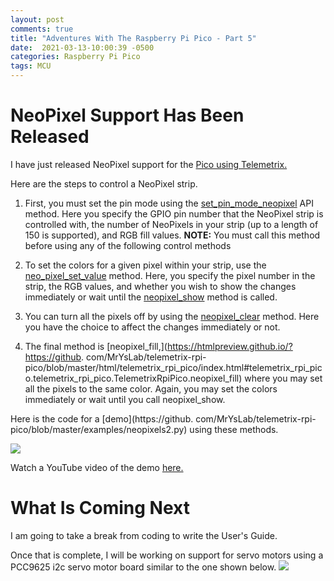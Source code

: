 ```yaml
---
layout: post
comments: true
title: "Adventures With The Raspberry Pi Pico - Part 5"
date:  2021-03-13-10:00:39 -0500
categories: Raspberry Pi Pico
tags: MCU
---
```


# NeoPixel Support Has Been Released

I have just released NeoPixel support for the 
[Pico using Telemetrix.](https://github.com/MrYsLab/telemetrix-rpi-pico) 

Here are the steps to control a NeoPixel strip.

1. First, you must set the pin mode using the
[set_pin_mode_neopixel](https://htmlpreview.github.io/?https://github.com/MrYsLab/telemetrix-rpi-pico/blob/master/html/telemetrix_rpi_pico/index.html#telemetrix_rpi_pico.telemetrix_rpi_pico.TelemetrixRpiPico.set_pin_mode_neopixel)
API method. Here you specify the GPIO pin number that the NeoPixel strip is 
   controlled with, the number of NeoPixels in your strip (up to a length of 150 is 
   supported), and RGB fill values.
   __NOTE:__ You must call this method before using any 
   of the following control methods
   
2. To set the colors for a given pixel within your strip, use the 
[neo_pixel_set_value](https://htmlpreview.github.io/?https://github.com/MrYsLab/telemetrix-rpi-pico/blob/master/html/telemetrix_rpi_pico/index.html#telemetrix_rpi_pico.telemetrix_rpi_pico.TelemetrixRpiPico.neo_pixel_set_value)
   method. Here, you specify the pixel number in the strip, the RGB values, 
   and whether you wish to show the changes immediately or wait until the
   [neopixel_show](https://htmlpreview.github.io/?https://github.com/MrYsLab/telemetrix-rpi-pico/blob/master/html/telemetrix_rpi_pico/index.html#telemetrix_rpi_pico.telemetrix_rpi_pico.TelemetrixRpiPico.neopixel_show)
   method is called.
   
3. You can turn all the pixels off by using the 
[neopixel_clear](https://htmlpreview.github.io/?https://github.com/MrYsLab/telemetrix-rpi-pico/blob/master/html/telemetrix_rpi_pico/index.html#telemetrix_rpi_pico.telemetrix_rpi_pico.TelemetrixRpiPico.neopixel_clear)
   method. Here you have the choice to affect the changes immediately or not.
   
4. The final method is
   [neopixel_fill,](https://htmlpreview.github.io/?https://github.
   com/MrYsLab/telemetrix-rpi-pico/blob/master/html/telemetrix_rpi_pico/index.html#telemetrix_rpi_pico.telemetrix_rpi_pico.TelemetrixRpiPico.neopixel_fill)
   where you may set all the pixels to the same color. Again, you may set the colors
   immediately or wait until you call neopixel_show.
   
Here is the code for a [demo](https://github.
com/MrYsLab/telemetrix-rpi-pico/blob/master/examples/neopixels2.py) 
using these methods.

![]({{site.baseurl}}/images/np_demo.png)


Watch a YouTube video of the demo [here.](https://youtu.be/IUSMdDpditc)

# What Is Coming Next

I am going to take a break from coding to write the User's Guide.

Once that is complete, I will be working on support for servo motors using a PCC9625 i2c 
servo motor board similar to the one shown below.
![]({{site.baseurl}}/images/PCA9685.png)




   
   